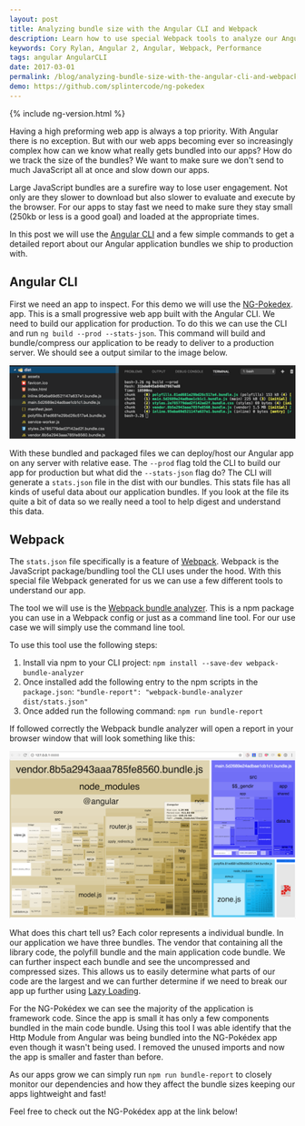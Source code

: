 ```yaml
---
layout: post
title: Analyzing bundle size with the Angular CLI and Webpack
description: Learn how to use special Webpack tools to analyze our Angular project bundles and dependencies.
keywords: Cory Rylan, Angular 2, Angular, Webpack, Performance
tags: angular AngularCLI
date: 2017-03-01
permalink: /blog/analyzing-bundle-size-with-the-angular-cli-and-webpack
demo: https://github.com/splintercode/ng-pokedex
---
```


{% include ng-version.html %}

Having a high preforming web app is always a top priority. With 
Angular there is no exception. But with our web apps becoming ever so increasingly 
complex how can we know what really gets bundled into our apps? How do we track the size
of the bundles? We want to make sure we don't send to much JavaScript all at once and 
slow down our apps.

Large JavaScript bundles are a surefire way to lose user engagement. Not only are they slower to download
but also slower to evaluate and execute by the browser. For our apps to stay fast we need
to make sure they stay small (250kb or less is a good goal) and loaded at the appropriate times.

In this post we will use the <a href="https://cli.angular.io/">Angular CLI</a> 
and a few simple commands to get a detailed report about our Angular application bundles
we ship to production with.

## Angular CLI

First we need an app to inspect. For this demo we will use the <a href="https://ng-pokedex.firebaseapp.com/pokemon">NG-Pokedex</a>.
app. This is a small progressive web app built with the Angular CLI. We need to build our application
for production. To do this we can use the CLI and run `ng build --prod --stats-json`. This command
will build and bundle/compress our application to be ready to deliver to a production server.
We should see a output similar to the image below.

<img src="/assets/images/posts/2017-03-01-analyzing-bundle-size-with-the-angular-cli-and-webpack/angular-cli-production-bundle.png" alt="Angular Production Bundles" bp-layout="full-width 8--max float-center" class="img-border" />

With these bundled and packaged files we can deploy/host our Angular app on any server with
relative ease. The `--prod` flag told the CLI to build our app for production but what did 
the `--stats-json` flag do? The CLI will generate a `stats.json` file in the dist with our bundles.
This stats file has all kinds of useful data about our application bundles. If you look
at the file its quite a bit of data so we really need a tool to help digest and understand 
this data.

## Webpack
The `stats.json` file specifically is a feature of <a href="https://webpack.js.org/">Webpack</a>. Webpack is the JavaScript
package/bundling tool the CLI uses under the hood. With this special file Webpack generated for 
us we can use a few different tools to understand our app. 

The tool we will use is the <a href="https://github.com/th0r/webpack-bundle-analyzer">Webpack bundle analyzer</a>. This is a npm package
you can use in a Webpack config or just as a command line tool. For our use case we will 
simply use the command line tool. 

To use this tool use the following steps:

1. Install via npm to your CLI project: `npm install --save-dev webpack-bundle-analyzer`
2. Once installed add the following entry to the npm scripts in the `package.json`:
`"bundle-report": "webpack-bundle-analyzer dist/stats.json"`
3. Once added run the following command: `npm run bundle-report`

If followed correctly the Webpack bundle analyzer will open a report in your browser window 
that will look something like this:

<img src="/assets/images/posts/2017-03-01-analyzing-bundle-size-with-the-angular-cli-and-webpack/angular-cli-webpack-bundle-analyzer.png" alt="Angular Production Bundles" bp-layout="full-width 8--max float-center" class="img-border" />

What does this chart tell us? Each color represents a individual bundle. In our 
application we have three bundles. The vendor that containing all the library code, the
polyfill bundle and the main application code bundle. We can further inspect each bundle
and see the uncompressed and compressed sizes. This allows us to easily determine what parts 
of our code are the largest and we can further determine if we need to break our app up 
further using <a href="https://angular.io/docs/ts/latest/guide/ngmodule.html#!#lazy-load">Lazy Loading</a>.

For the NG-Pokédex we can see the majority of the application is framework code. Since the 
app is small it has only a few components bundled in the main code bundle. Using this tool 
I was able identify that the Http Module from Angular was being bundled into the 
NG-Pokédex app even though it wasn't being used. I removed the unused imports and now the 
app is smaller and faster than before.

As our apps grow we can simply run `npm run bundle-report` to closely monitor our dependencies and 
how they affect the bundle sizes keeping our apps lightweight and fast!

Feel free to check out the NG-Pokédex app at the link below!

